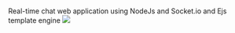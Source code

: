 #
Real-time chat web application using NodeJs and Socket.io and Ejs template engine
![](https://jaycodes.com/images/portfolio/real-time_chat_app.PNG)